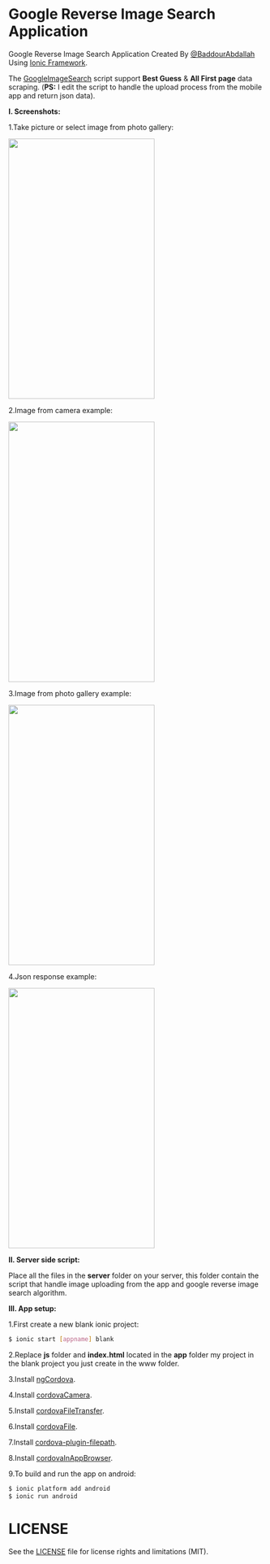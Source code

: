 # Google Reverse Image Search Application
Google Reverse Image Search Application Created By [@BaddourAbdallah](http://twitter.com/baddourabdallah) Using [Ionic Framework](http://ionicframework.com/).

The [GoogleImageSearch](https://github.com/256cats/GoogleImageSearch) script support <b>Best Guess</b> & <b>All First page</b> data scraping. (<b>PS:</b> I edit the script to handle the upload process from the mobile app and return json data).

<b>I. Screenshots:</b>

1.Take picture or select image from photo gallery:

<img src="http://gulf-up.com/do.php?img=275667" width="288" height="512">

2.Image from camera example:

<img src="http://gulf-up.com/do.php?img=275662" width="288" height="512">

3.Image from photo gallery example:

<img src="http://gulf-up.com/do.php?img=275663" width="288" height="512">

4.Json response example:

<img src="http://gulf-up.com/do.php?img=275664" width="288" height="512">

<b>II. Server side script:</b>

Place all the files in the <b>server</b> folder on your server, this folder contain the script that handle image uploading from the app and google reverse image search algorithm.

<b>III. App setup:</b>

1.First create a new blank ionic project:
```bash
$ ionic start [appname] blank
```
2.Replace <b>js</b> folder and <b>index.html</b> located in the <b>app</b> folder my project in the blank project you just create in the www folder.

3.Install [ngCordova](http://ngcordova.com/docs/install/).

4.Install [cordovaCamera](http://ngcordova.com/docs/plugins/camera/).

5.Install [cordovaFileTransfer](http://ngcordova.com/docs/plugins/fileTransfer/).

6.Install [cordovaFile](http://ngcordova.com/docs/plugins/file/).

7.Install [cordova-plugin-filepath](https://github.com/hiddentao/cordova-plugin-filepath).

8.Install [cordovaInAppBrowser](http://ngcordova.com/docs/plugins/inAppBrowser/).

9.To build and run the app on android:
```bash
$ ionic platform add android
$ ionic run android
```

# LICENSE
See the [LICENSE](https://github.com/AbdallahBaddour/GoogleReverseImageSearch/blob/master/LICENSE.md) file for license rights and limitations (MIT).
